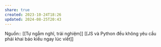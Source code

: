 ```yaml
---
share: true
created: 2023-10-24T18:26
updated: 2024-08-25T20:43
---
```

Nguồn:: [[Tự ngẫm nghĩ, trải nghiệm]]
[[JS và Python đều không yêu cầu phải khai báo kiểu ngay lúc viết]]

